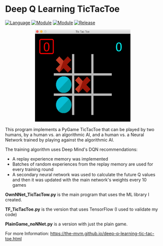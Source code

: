 # Deep Q Learning TicTacToe

[![Language](https://img.shields.io/badge/language-python-blue.svg?style=flat
)](https://www.python.org)
[![Module](https://img.shields.io/badge/module-numpy-brightgreen.svg?style=flat
)](https://numpy.org/)
[![Module](https://img.shields.io/badge/module-pygame-brightgreen.svg?style=flat
)](http://www.pygame.org/news.html)
[![Release](https://img.shields.io/badge/release-v1.0-orange.svg?style=flat
)](https://amaynez.github.io/TicTacToe/)

<div style="text-align:center"><a href="https://amaynez.github.io/deep-q-learning-tic-tac-toe/"><img src='/media/Game_Screen.png' width="310" height="300"></a></div>

This program implements a PyGame TicTacToe that can be played by two humans, by a human vs. an algorithmic AI, and a human vs. a Neural Network trained by playing against the algorithmic AI.

The training algorithm uses Deep Mind's DQN recommendations:
- A replay experience memory was implemented
- Batches of random experiences from the replay memory are used for every training round
- A secondary neural network was used to calculate the future Q values and then it was updated with the main network's weights every 10 games

**OwnNNet_TicTacTow.py** is the main program that uses the ML library I created.

**TF_TicTacToe.py** is the version that uses TensorFlow (I used to validate my code)

**PlainGame_noNNet.py** is a version with just the plain game.

For more Information: https://the-mvm.github.io/deep-q-learning-tic-tac-toe.html
